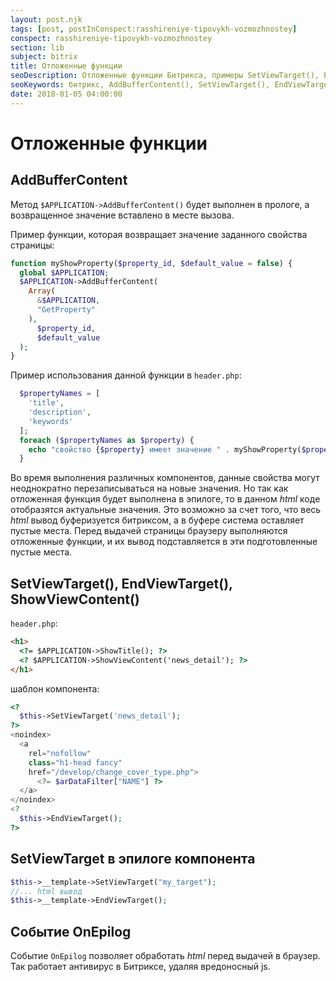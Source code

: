 ```yaml
---
layout: post.njk
tags: [post, postInConspect:rasshireniye-tipovykh-vozmozhnostey]
conspect: rasshireniye-tipovykh-vozmozhnostey
section: lib
subject: bitrix
title: Отложенные функции
seoDescription: Отложенные функции Битрикса, примеры SetViewTarget(), EndViewTarget(). Обработка вывода с помощью события OnEpilog.
seoKeywords: битрикс, AddBufferContent(), SetViewTarget(), EndViewTarget(), ShowViewContent(), OnEpilog
date: 2018-01-05 04:00:00
---
```

# Отложенные функции

## AddBufferContent

Метод `$APPLICATION->AddBufferContent()` будет выполнен в прологе, а возвращенное значение вставлено в месте вызова.

Пример функции, которая возвращает значение заданного свойства страницы:

```php
function myShowProperty($property_id, $default_value = false) {
  global $APPLICATION;
  $APPLICATION->AddBufferContent(
    Array(
      &$APPLICATION,
      "GetProperty"
    ), 
      $property_id, 
      $default_value
  );
}
```

Пример использования данной функции в `header.php`:

```php
  $propertyNames = [
    'title',
    'description',
    'keywords'
  ];
  foreach ($propertyNames as $property) {
    echo "свойство {$property} имеет значение " . myShowProperty($property);
  }
```

Во время выполнения различных компонентов, данные свойства могут неоднократно перезаписываться на новые значения. Но так как отложенная функция будет выполнена в эпилоге, то в данном *html* коде отобразятся актуальные значения. Это возможно за счет того, что весь *html* вывод буферизуется битриксом, а в буфере система оставляет пустые места. Перед выдачей страницы браузеру выполняются отложенные функции, и их вывод подставляется в эти подготовленные пустые места.

## SetViewTarget(), EndViewTarget(), ShowViewContent()

`header.php`:

```html
<h1>
  <?= $APPLICATION->ShowTitle(); ?>
  <? $APPLICATION->ShowViewContent('news_detail'); ?>
</h1>
```

шаблон компонента:

```php
<?
  $this->SetViewTarget('news_detail');
?>
<noindex>
  <a 
    rel="nofollow" 
    class="h1-head fancy" 
    href="/develop/change_cover_type.php">
      <?= $arDataFilter["NAME"] ?>
  </a>
</noindex>
<?
  $this->EndViewTarget();
?>
```

## SetViewTarget в эпилоге компонента

```php
$this->__template->SetViewTarget("my_target");
//... html вывод 
$this->__template->EndViewTarget(); 
```

## Событие OnEpilog

Событие `OnEpilog` позволяет обработать *html* перед выдачей в браузер. Так работает антивирус в Битриксе, удаляя вредоносный js.